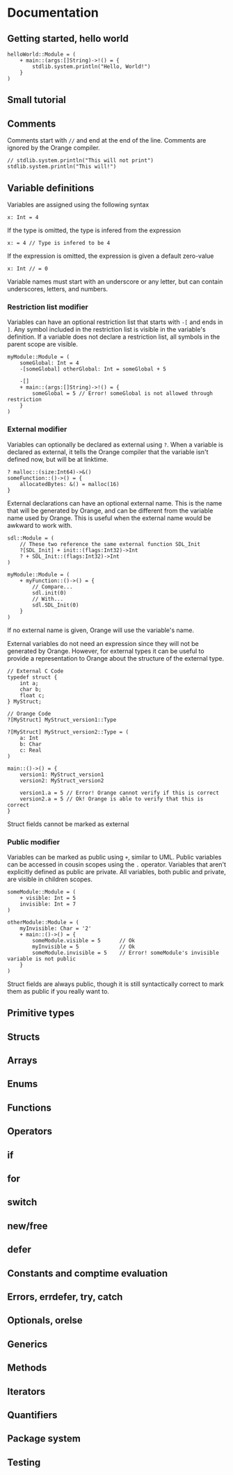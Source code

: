 # Documentation
## Getting started, hello world
```
helloWorld::Module = (
    + main::(args:[]String)->!() = {
        stdlib.system.println("Hello, World!")
    }
)
```
## Small tutorial
## Comments
Comments start with `//` and end at the end of the line. Comments are ignored by the Orange compiler.
```
// stdlib.system.println("This will not print")
stdlib.system.println("This will!")
```
## Variable definitions
Variables are assigned using the following syntax
```
x: Int = 4
```
If the type is omitted, the type is infered from the expression
```
x: = 4 // Type is infered to be 4
```
If the expression is omitted, the expression is given a default zero-value
```
x: Int // = 0
```
Variable names must start with an underscore or any letter, but can contain underscores, letters, and numbers.

### Restriction list modifier
Variables can have an optional restriction list that starts with `-[` and ends in `]`. Any symbol included in the restriction list is visible in the variable's definition. If a variable does not declare a restriction list, all symbols in the parent scope are visible.
```
myModule::Module = (
    someGlobal: Int = 4
    -[someGlobal] otherGlobal: Int = someGlobal + 5

    -[]
    + main::(args:[]String)->!() = {
        someGlobal = 5 // Error! someGlobal is not allowed through restriction
    }
)
```
### External modifier
Variables can optionally be declared as external using `?`. When a variable is declared as external, it tells the Orange compiler that the variable isn't defined now, but will be at linktime.
```
? malloc::(size:Int64)->&()
someFunction::()->() = {
    allocatedBytes: &() = malloc(16)
}
```
External declarations can have an optional external name. This is the name that will be generated by Orange, and can be different from the variable name used by Orange. This is useful when the external name would be awkward to work with.
```
sdl::Module = (
    // These two reference the same external function SDL_Init
    ?[SDL_Init] + init::(flags:Int32)->Int
    ? + SDL_Init::(flags:Int32)->Int
)
```
```
myModule::Module = (
    + myFunction::()->() = {
        // Compare...
        sdl.init(0)
        // With...
        sdl.SDL_Init(0)
    }
)
```
If no external name is given, Orange will use the variable's name.

External variables do not need an expression since they will not be generated by Orange. However, for external types it can be useful to provide a representation to Orange about the structure of the external type.
```
// External C Code
typedef struct {
    int a;
    char b;
    float c;
} MyStruct;
```
```
// Orange Code
?[MyStruct] MyStruct_version1::Type

?[MyStruct] MyStruct_version2::Type = (
    a: Int
    b: Char
    c: Real
)

main::()->() = {
    version1: MyStruct_version1
    version2: MyStruct_version2

    version1.a = 5 // Error! Orange cannot verify if this is correct
    version2.a = 5 // Ok! Orange is able to verify that this is correct
}
```
Struct fields cannot be marked as external

### Public modifier
Variables can be marked as public using `+`, similar to UML. Public variables can be accessed in cousin scopes using the `.` operator. Variables that aren't explicitly defined as public are private. All variables, both public and private, are visible in children scopes.
```
someModule::Module = (
    + visible: Int = 5
    invisible: Int = 7
)
```
```
otherModule::Module = (
    myInvisible: Char = '2'
    + main::()->() = {
        someModule.visible = 5      // Ok
        myInvisible = 5             // Ok
        someModule.invisible = 5    // Error! someModule's invisible variable is not public
    }
)
```
Struct fields are always public, though it is still syntactically correct to mark them as public if you really want to.
## Primitive types
## Structs
## Arrays
## Enums
## Functions
## Operators
## if
## for
## switch
## new/free
## defer
## Constants and comptime evaluation
## Errors, errdefer, try, catch
## Optionals, orelse
## Generics
## Methods
## Iterators
## Quantifiers
## Package system
## Testing